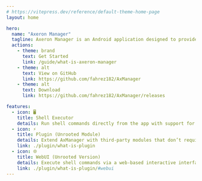 ```yaml
---
# https://vitepress.dev/reference/default-theme-home-page
layout: home

hero:
  name: "Axeron Manager"
  tagline: Axeron Manager is an Android application designed to provide deeper control over apps and the system.
  actions:
    - theme: brand
      text: Get Started
      link: /guide/what-is-axeron-manager
    - theme: alt
      text: View on GitHub
      link: https://github.com/fahrez182/AxManager
    - theme: alt
      text: Download
      link: https://github.com/fahrez182/AxManager/releases

features:
  - icon: 🖥️
    title: Shell Executor
    details: Run shell commands directly from the app with support for <b>ADB/Non-Root</b> and optional Root execution.
  - icon: ⚡
    title: Plugin (Unrooted Module)
    details: Extend AxManager with third-party modules that don’t require root access.
    link: ./plugin/what-is-plugin
  - icon: 🌐
    title: WebUI (Unrooted Version)
    details: Execute shell commands via a web-based interactive interface.
    link: ./plugin/what-is-plugin/#webui
---
```

